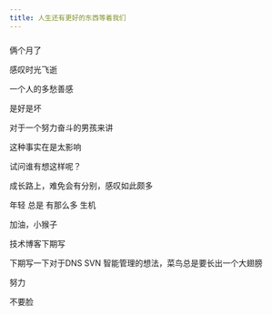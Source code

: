 ```yaml
---
title: 人生还有更好的东西等着我们
---
```


### 

俩个月了

感叹时光飞逝

一个人的多愁善感

是好是坏

对于一个努力奋斗的男孩来讲

这种事实在是太影响

试问谁有想这样呢？

成长路上，难免会有分别，感叹如此颇多

年轻 总是 有那么多 生机

加油，小猴子

技术博客下期写

下期写一下对于DNS SVN 智能管理的想法，菜鸟总是要长出一个大翅膀

努力 

不要脸